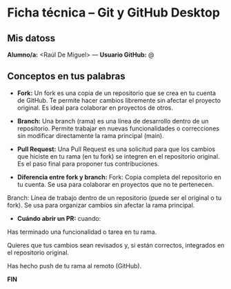 # Ficha técnica – Git y GitHub Desktop

## Mis datoss
**Alumno/a:** <Raúl De Miguel> — **Usuario GitHub:** @<rraaull7>

## Conceptos en tus palabras
- **Fork:**  Un fork es una copia de un repositorio que se crea en tu cuenta de GitHub. Te permite hacer cambios libremente sin afectar el proyecto original. Es ideal para colaborar en proyectos de otros.

- **Branch:**    Una branch (rama) es una línea de desarrollo dentro de un repositorio. Permite trabajar en nuevas funcionalidades o correcciones sin modificar directamente la rama principal (main). 

- **Pull Request:**  Una Pull Request es una solicitud para que los cambios que hiciste en tu rama (en tu fork) se integren en el repositorio original. Es el paso final para proponer tus contribuciones.

- **Diferencia entre fork y branch:** Fork: Copia completa del repositorio en tu cuenta. Se usa para colaborar en proyectos que no te pertenecen.

Branch: Línea de trabajo dentro de un repositorio (puede ser el original o tu fork). Se usa para organizar cambios sin afectar la rama principal.

- **Cuándo abrir un PR:** cuando:

Has terminado una funcionalidad o tarea en tu rama.

Quieres que tus cambios sean revisados y, si están correctos, integrados en el repositorio original.

Has hecho push de tu rama al remoto (GitHub).

**FIN**